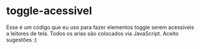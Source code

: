 # toggle-acessivel

Esse é um código que eu uso para fazer elementos toggle serem acessíveis a leitores de tela. Todos os arias são colocados via JavaScript. Aceito sugestões :)